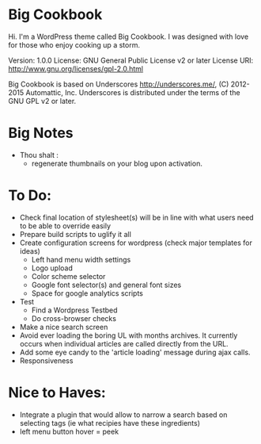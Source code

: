 

Big Cookbook
=============

Hi. I'm a WordPress theme called Big Cookbook. 
I was designed with love for those who enjoy cooking up a storm.

Version: 1.0.0
License: GNU General Public License v2 or later
License URI: http://www.gnu.org/licenses/gpl-2.0.html

Big Cookbook is based on Underscores http://underscores.me/, (C) 2012-2015 Automattic, Inc.
Underscores is distributed under the terms of the GNU GPL v2 or later.


Big Notes
=============

* Thou shalt : 
	* regenerate thumbnails on your blog upon activation.


To Do:
=============
* Check final location of stylesheet(s) will be in line with what users need to be able to override easily
* Prepare build scripts to uglify it all
* Create configuration screens for wordpress (check major templates for ideas)
	* Left hand menu width settings
	* Logo upload
	* Color scheme selector
	* Google font selector(s) and general font sizes
	* Space for google analytics scripts
* Test 
	* Find a Wordpress Testbed
	* Do cross-browser checks
* Make a nice search screen
* Avoid ever loading the boring UL with months archives. It currently occurs when individual articles are called directly from the URL.
* Add some eye candy to the 'article loading' message during ajax calls.
* Responsiveness

Nice to Haves:
=============
* Integrate a plugin that would allow to narrow a search based on selecting tags (ie what recipies have these ingredients)
* left menu button hover = peek